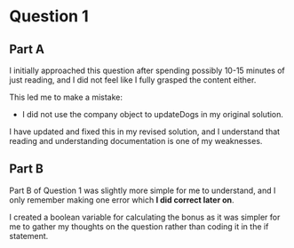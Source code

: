 # Question 1

## Part A

I initially approached this question after spending possibly 10-15 minutes of just reading, and I did not feel like I fully grasped the content either.

This led me to make a mistake:

- I did not use the company object to updateDogs in my original solution.

I have updated and fixed this in my revised solution, and I understand that reading and understanding documentation is one of my weaknesses.

## Part B

Part B of Question 1 was slightly more simple for me to understand, and I only remember making one error which **I did correct later on**.

I created a boolean variable for calculating the bonus as it was simpler for me to gather my thoughts on the question rather than coding it in the if statement.
